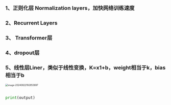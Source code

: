### 1、正则化层 Normalization layers，加快网络训练速度

### 2、Recurrent Layers  

### 3、 Transformer层

### 4、dropout层

### 5、线性层Liner，类似于线性变换，K=x1+b，weight相当于k，bias相当于b

<img src="C:\Users\微光\AppData\Roaming\Typora\typora-user-images\image-20240822192853697.png" alt="image-20240822192853697" style="zoom:50%;" />

```python

print(output)
```
